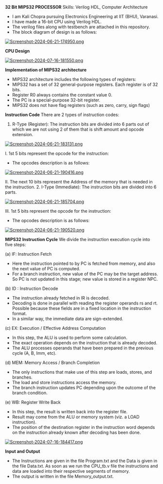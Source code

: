 **32 Bit MIPS32 PROCESSOR**
Skills: Verilog HDL, Computer Architecture
-	I am Kali Chopra pursuing Electronics Engineering at IIT (BHU), Varanasi.
-	I have made a 16-bit CPU using Verilog HDL.
-	The verilog files along with testbench are attached in this repository.
-	The block diagram of design is as follows:


[![Screenshot-2024-06-21-174950.png](https://i.postimg.cc/J7Qbtyh5/Screenshot-2024-06-21-174950.png)](https://postimg.cc/HjVJhkXr)


**CPU Design**


[![Screenshot-2024-07-16-181550.png](https://i.postimg.cc/G3KF7BGS/Screenshot-2024-07-16-181550.png)](https://postimg.cc/t71n74rh)


**Implementation of MIPS32 architecture** 
-	MIPS32 architecture includes the following types of registers: 
  -	MIPS32 has a set of 32 general-purpose registers.  Each register is of 32 bits.  
  -	Register R0 always contains the constant value 0.
  -	The PC is a special-purpose 32-bit register.
  -	MIPS32 does not have flag registers (such as zero, carry, sign flags)

**Instruction Code**
There are 2 types of instruction codes:
1.	R-Type (Register): The instruction bits are divided into 6 parts out of which we are not using 2 of them that is shift amount and opcode extension.


[![Screenshot-2024-06-21-183131.png](https://i.postimg.cc/3wSxPTrp/Screenshot-2024-06-21-183131.png)](https://postimg.cc/XZ5WCtC7)


I.	1st 5 bits represent the opcode for the instruction:
 -	The opcodes description is as follows:


[![Screenshot-2024-06-21-190416.png](https://i.postimg.cc/ZKRVSPLd/Screenshot-2024-06-21-190416.png)](https://postimg.cc/ThzrjDFd)
 

II.	The next 10 bits represent the Address of the memory that is needed in the instruction.
2.	I-Type (Immediate): The instruction bits are divided into 6 parts.


[![Screenshot-2024-06-21-185704.png](https://i.postimg.cc/7hVHn8Rf/Screenshot-2024-06-21-185704.png)](https://postimg.cc/MfnJz4qS)


III.	1st 5 bits represent the opcode for the instruction:
 -	The opcodes description is as follows:


[![Screenshot-2024-06-21-190520.png](https://i.postimg.cc/TP6TFPXp/Screenshot-2024-06-21-190520.png)](https://postimg.cc/qN1fC4qT)

 
**MIPS32 Instruction Cycle**
We divide the instruction execution cycle into five steps:

(a) IF: Instruction Fetch
-	Here the instruction pointed to by PC is fetched from memory, and also the next value of PC is computed.
-	For a branch instruction, new value of the PC may be the target address. So PC is not updated in this stage; new value is stored in a register NPC.

(b) ID : Instruction Decode
-	The instruction already fetched in IR is decoded.
-	Decoding is done in parallel with reading the register operands rs and rt. Possible because these fields are in a fixed location in the instruction format.
-	In a similar way, the immediate data are sign-extended.

(c) EX: Execution / Effective Address Computation
-	In this step, the ALU is used to perform some calculation.
-	The exact operation depends on the instruction that is already decoded.
-	 The ALU processes operands that have been prepared in the previous cycle (A, B, Imm, etc).


(d) MEM: Memory Access / Branch Completion
-	The only instructions that make use of this step are loads, stores, and branches.
-	The load and store instructions access the memory.
-	The branch instruction updates PC depending upon the outcome of the branch condition.

(e) WB: Register Write Back
-	In this step, the result is written back into the register file.
-	Result may come from the ALU or memory system (viz. a LOAD instruction).
-	The position of the destination register in the instruction word depends on the instruction already known after decoding has been done.


[![Screenshot-2024-07-16-184417.png](https://i.postimg.cc/QN1qbsrY/Screenshot-2024-07-16-184417.png)](https://postimg.cc/s1fSjkx5)


**Input and Output**
- 	The Instructions are given in the file Program.txt and the Data is given in the file Data.txt. As soon as we run the CPU_tb.v file the instructions and data are loaded into their respective segments of memory.
- 	The output is written in the file Memory_output.txt.



